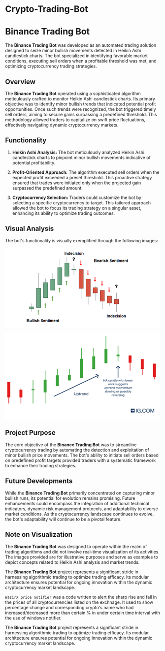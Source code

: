 # Crypto-Trading-Bot

# Binance Trading Bot

The **Binance Trading Bot** was developed as an automated trading solution designed to seize minor bullish movements detected in Heikin Ashi candlestick charts. The bot specialized in identifying favorable market conditions, executing sell orders when a profitable threshold was met, and optimizing cryptocurrency trading strategies.

## Overview

The **Binance Trading Bot** operated using a sophisticated algorithm meticulously crafted to monitor Heikin Ashi candlestick charts. Its primary objective was to identify minor bullish trends that indicated potential profit opportunities. Once such trends were recognized, the bot triggered timely sell orders, aiming to secure gains surpassing a predefined threshold. This methodology allowed traders to capitalize on swift price fluctuations, effectively navigating dynamic cryptocurrency markets.

## Functionality

1. **Heikin Ashi Analysis:** The bot meticulously analyzed Heikin Ashi candlestick charts to pinpoint minor bullish movements indicative of potential profitability.

2. **Profit-Oriented Approach:** The algorithm executed sell orders when the expected profit exceeded a preset threshold. This proactive strategy ensured that trades were initiated only when the projected gain surpassed the predefined amount.

3. **Cryptocurrency Selection:** Traders could customize the bot by selecting a specific cryptocurrency to target. This tailored approach allowed the bot to focus its trading strategy on a singular asset, enhancing its ability to optimize trading outcomes.

## Visual Analysis

The bot's functionality is visually exemplified through the following images:

![Heikin Ashi Sentiment](2_heikin-ashi-sentiment.png)

![Heikin Ashi Analysis](mde-5150-heikin-ashi-3.png)

## Project Purpose

The core objective of the **Binance Trading Bot** was to streamline cryptocurrency trading by automating the detection and exploitation of minor bullish price movements. The bot's ability to initiate sell orders based on predefined profit targets provided traders with a systematic framework to enhance their trading strategies.

## Future Developments

While the **Binance Trading Bot** primarily concentrated on capturing minor bullish runs, its potential for evolution remains promising. Future enhancements could encompass the integration of additional technical indicators, dynamic risk management protocols, and adaptability to diverse market conditions. As the cryptocurrency landscape continues to evolve, the bot's adaptability will continue to be a pivotal feature.

## Note on Visualization

The **Binance Trading Bot** was designed to operate within the realm of trading algorithms and did not involve real-time visualization of its activities. The images provided are for illustrative purposes and serve as examples to depict concepts related to Heikin Ashi analysis and market trends.

The **Binance Trading Bot** project represents a significant stride in harnessing algorithmic trading to optimize trading efficacy. Its modular architecture ensures potential for ongoing innovation within the dynamic cryptocurrency market landscape.

`WazirX price notifier` was a code written to alert the sharp rise and fall in the prices of all cryptocurrencies listed on the exchnage. It used to show percentage change and corresponding crypto's name who had increased/decreased more than certain % in under certain time interval with the use of windows notifier.

The **Binance Trading Bot** project represents a significant stride in harnessing algorithmic trading to optimize trading efficacy. Its modular architecture ensures potential for ongoing innovation within the dynamic cryptocurrency market landscape.


